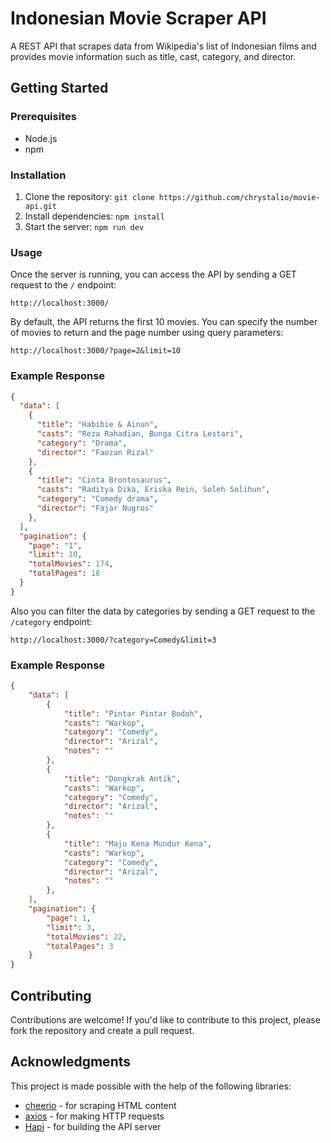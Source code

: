 # Indonesian Movie Scraper API

A REST API that scrapes data from Wikipedia's list of Indonesian films and provides movie information such as title, cast, category, and director.

## Getting Started

### Prerequisites

- Node.js
- npm

### Installation

1. Clone the repository: `git clone https://github.com/chrystalio/movie-api.git`
2. Install dependencies: `npm install`
3. Start the server: `npm run dev`

### Usage

Once the server is running, you can access the API by sending a GET request to the `/` endpoint:

```
http://localhost:3000/
```


By default, the API returns the first 10 movies. You can specify the number of movies to return and the page number using query parameters:
```
http://localhost:3000/?page=2&limit=10
```


### Example Response

```json
{
  "data": [
    {
      "title": "Habibie & Ainun",
      "casts": "Reza Rahadian, Bunga Citra Lestari",
      "category": "Drama",
      "director": "Faozan Rizal"
    },
    {
      "title": "Cinta Brontosaurus",
      "casts": "Raditya Dika, Eriska Rein, Soleh Solihun",
      "category": "Comedy drama",
      "director": "Fajar Nugros"
    },
  ],
  "pagination": {
    "page": "1",
    "limit": 10,
    "totalMovies": 174,
    "totalPages": 18
  }
}
```

Also you can filter the data by categories by sending a GET request to the `/category` endpoint:

```
http://localhost:3000/?category=Comedy&limit=3
```
### Example Response

```json
{
    "data": [
        {
            "title": "Pintar Pintar Bodoh",
            "casts": "Warkop",
            "category": "Comedy",
            "director": "Arizal",
            "notes": ""
        },
        {
            "title": "Dongkrak Antik",
            "casts": "Warkop",
            "category": "Comedy",
            "director": "Arizal",
            "notes": ""
        },
        {
            "title": "Maju Kena Mundur Kena",
            "casts": "Warkop",
            "category": "Comedy",
            "director": "Arizal",
            "notes": ""
        },
    ],
    "pagination": {
        "page": 1,
        "limit": 3,
        "totalMovies": 22,
        "totalPages": 3
    }
}
```

## Contributing
Contributions are welcome! If you'd like to contribute to this project, please fork the repository and create a pull request.


## Acknowledgments
This project is made possible with the help of the following libraries:

- [cheerio](https://github.com/cheeriojs/cheerio) - for scraping HTML content
- [axios](https://github.com/axios/axios) - for making HTTP requests
- [Hapi](https://github.com/hapijs/hapi) - for building the API server

